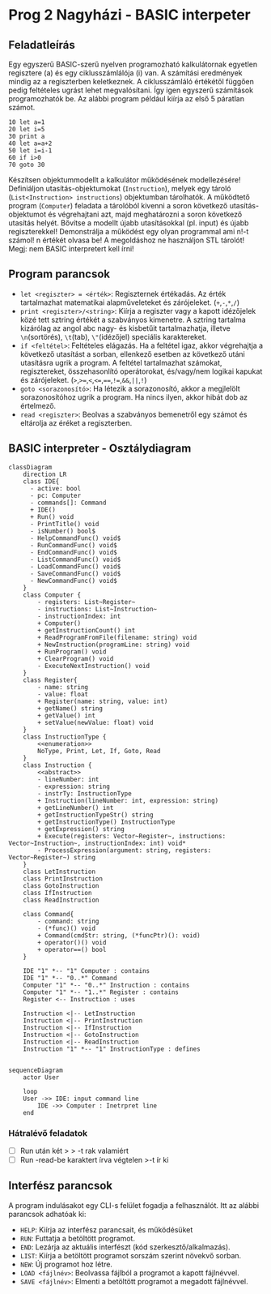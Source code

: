 # Prog 2 Nagyházi - BASIC interpeter
## Feladatleírás
Egy egyszerű BASIC-szerű nyelven programozható kalkulátornak egyetlen regisztere (a) és egy ciklusszámlálója (i) van. A számítási eredmények mindig az a regiszterben keletkeznek. A ciklusszámláló értékétől függően pedig feltételes ugrást lehet megvalósítani. Így igen egyszerű számítások programozhatók be. Az alábbi program például kiírja az első 5 páratlan számot.
```
10 let a=1
20 let i=5
30 print a
40 let a=a+2
50 let i=i-1
60 if i>0
70 goto 30
```
Készítsen objektummodellt a kalkulátor működésének modellezésére! Definiáljon utasítás-objektumokat (`Instruction`), melyek egy tároló (`List<Instruction> instructions`) objektumban tárolhatók. A működtető program (`Computer`) feladata a tárolóból kivenni a soron következő utasítás-objektumot és végrehajtani azt, majd meghatározni a soron következő utasítás helyét.
Bővítse a modellt újabb utasításokkal (pl. input) és újabb regiszterekkel!
Demonstrálja a működést egy olyan programmal ami n!-t számol! n értékét olvasa be! A megoldáshoz ne használjon STL tárolót!  
Megj: nem BASIC interpretert kell írni!

## Program parancsok

- `let <regiszter> = <érték>`: Regiszternek értékadás. Az érték tartalmazhat matematikai alapműveleteket és zárójeleket. (`+`,`-`,`*`,`/`)
- `print <regiszter>/<string>`: Kiírja a regiszter vagy a kapott idézőjelek közé tett sztring értékét a szabványos kimenetre. A sztring tartalma kizárólag az angol abc nagy- és kisbetűit tartalmazhatja, illetve `\n`(sortörés), `\t`(tab), `\"`(idézőjel) speciális karaktereket.
- `if <feltétel>`: Feltételes elágazás. Ha a feltétel igaz, akkor végrehajtja a következő utasítást a sorban, ellenkező esetben az következő utáni utasításra ugrik a program. A feltétel tartalmazhat számokat, regisztereket, összehasonlító operátorokat, és/vagy/nem logikai kapukat és zárójeleket. (`>`,`>=`,`<`,`<=`,`==`,`!=`,`&&`,`||`,`!`)
- `goto <sorazonosító>`: Ha létezik a sorazonosító, akkor a megjlelölt sorazonosítóhoz ugrik a program. Ha nincs ilyen, akkor hibát dob az értelmező.
- `read <regiszter>`: Beolvas a szabványos bemenetről egy számot és eltárolja az éréket a regiszterben.


## BASIC interpreter - Osztálydiagram
```mermaid
classDiagram
    direction LR
    class IDE{
      - active: bool
      - pc: Computer
      - commands[]: Command
      + IDE()
      + Run() void
      - PrintTitle() void
      - isNumber() bool$
      - HelpCommandFunc() void$
      - RunCommandFunc() void$
      - EndCommandFunc() void$
      - ListCommandFunc() void$
      - LoadCommandFunc() void$
      - SaveCommandFunc() void$
      - NewCommandFunc() void$
    }
    class Computer {
        - registers: List~Register~
        - instructions: List~Instruction~
        - instructionIndex: int
        + Computer()
        + getInstructionCount() int
        + ReadProgramFromFile(filename: string) void
        + NewInstruction(programLine: string) void
        + RunProgram() void
        + ClearProgram() void
        - ExecuteNextInstruction() void
    }    
    class Register{
        - name: string
        - value: float
        + Register(name: string, value: int)
        + getName() string
        + getValue() int
        + setValue(newValue: float) void
    }
    class InstructionType { 
        <<enumeration>>
        NoType, Print, Let, If, Goto, Read 
    }
    class Instruction {
        <<abstract>>
        - lineNumber: int
        - expression: string
        - instrTy: InstructionType
        + Instruction(lineNumber: int, expression: string)
        + getLineNumber() int
        + getInstructionTypeStr() string
        + getInstructionType() InstructionType
        + getExpression() string
        + Execute(registers: Vector~Register~, instructions: Vector~Instruction~, instructionIndex: int) void*
        - ProcessExpression(argument: string, registers: Vector~Register~) string
    }
    class LetInstruction
    class PrintInstruction
    class GotoInstruction
    class IfInstruction
    class ReadInstruction
    
    class Command{
        - command: string
        - (*func)() void
        + Command(cmdStr: string, (*funcPtr)(): void)
        + operator()() void
        + operator==() bool
    }
    
    IDE "1" *-- "1" Computer : contains    
    IDE "1" *-- "0..*" Command
    Computer "1" *-- "0..*" Instruction : contains
    Computer "1" *-- "1..*" Register : contains
    Register <-- Instruction : uses

    Instruction <|-- LetInstruction
    Instruction <|-- PrintInstruction
    Instruction <|-- IfInstruction
    Instruction <|-- GotoInstruction
    Instruction <|-- ReadInstruction
    Instruction "1" *-- "1" InstructionType : defines
    
```

```mermaid
sequenceDiagram
    actor User
    
    loop 
    User ->> IDE: input command line
        IDE ->> Computer : Inetrpret line
    end
```
### Hátralévő feladatok
- [ ] Run után két > > -t rak valamiért
- [ ] Run -read-be karaktert írva végtelen >-t ír ki 

## Interfész parancsok
A program indulásakot egy CLI-s felület fogadja a felhasználót. Itt az alábbi parancsok adhatóak ki:

- `HELP`: Kiírja az interfész parancsait, és működésüket
- `RUN`: Futtatja a betöltött programot.
- `END`: Lezárja az aktuális interfészt (kód szerkesztő/alkalmazás).
- `LIST`: Kiírja a betöltött programot sorszám szerint növekvő sorban.
- `NEW`: Új programot hoz létre.
- `LOAD <fájlnév>`: Beolvassa fájlból a programot a kapott fájlnévvel.
- `SAVE <fájlnév>`: Elmenti a betöltött programot a megadott fájlnévvel.
